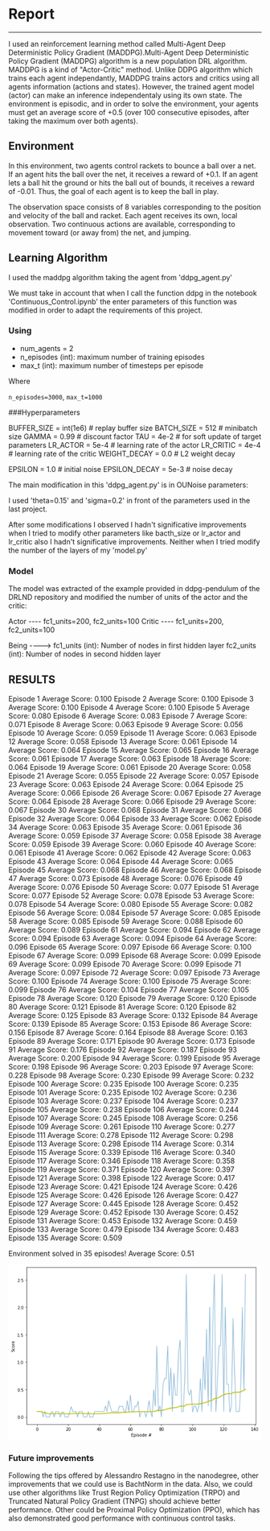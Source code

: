 # Report
---
I used an reinforcement learning method called Multi-Agent Deep Deterministic Policy Gradient (MADDPG).Multi-Agent Deep Deterministic Policy Gradient (MADDPG) algorithm is a new population DRL algorithm. MADDPG is a kind of "Actor-Critic" method. Unlike DDPG algorithm which trains each agent independantly, MADDPG trains actors and critics using all agents information (actions and states). However, the trained agent model (actor) can make an inference independentaly using its own state.
The environment is episodic, and in order to solve the environment, your agents must get an average score of +0.5 (over 100 consecutive episodes, after taking the maximum over both agents).

## Environment
In this environment, two agents control rackets to bounce a ball over a net. If an agent hits the ball over the net, it receives a reward of +0.1. If an agent lets a ball hit the ground or hits the ball out of bounds, it receives a reward of -0.01. Thus, the goal of each agent is to keep the ball in play.

The observation space consists of 8 variables corresponding to the position and velocity of the ball and racket. Each agent receives its own, local observation. Two continuous actions are available, corresponding to movement toward (or away from) the net, and jumping.

## Learning Algorithm
 I used the maddpg algorithm taking the agent from 'ddpg_agent.py' 
 
 We must take in account that when I call the function ddpg in the notebook 'Continuous_Control.ipynb' the enter parameters of this function was modified in order to adapt the requirements of this project. 
 
### Using

- num_agents = 2
- n_episodes (int): maximum number of training episodes
- max_t (int): maximum number of timesteps per episode

Where

`n_episodes=3000`, `max_t=1000`


###Hyperparameters

BUFFER_SIZE = int(1e6)  # replay buffer size
BATCH_SIZE = 512        # minibatch size
GAMMA = 0.99            # discount factor
TAU = 4e-2              # for soft update of target parameters
LR_ACTOR = 5e-4         # learning rate of the actor
LR_CRITIC = 4e-4        # learning rate of the critic
WEIGHT_DECAY = 0.0      # L2 weight decay

EPSILON = 1.0           # initial noise
EPSILON_DECAY = 5e-3    # noise decay


The main modification in this 'ddpg_agent.py' is in OUNoise parameters:

I used 'theta=0.15' and 'sigma=0.2' in front of the parameters used in the last project.

After some modifications I observed I hadn't significative improvements when I tried to modify other parameters like bacth_size or lr_actor and lr_critic also I hadn't significative improvements.
Neither when I tried modify the number of the layers of my 'model.py'


### Model

The model was extracted of the example provided in ddpg-pendulum of the DRLND repository and modified the number of units of the actor and the critic:

Actor ----  fc1_units=200, fc2_units=100
Critic ---- fc1_units=200, fc2_units=100

Being  ----> fc1_units (int): Number of nodes in first hidden layer
             fc2_units (int): Number of nodes in second hidden layer

## RESULTS

Episode 1	Average Score: 0.100
Episode 2	Average Score: 0.100
Episode 3	Average Score: 0.100
Episode 4	Average Score: 0.100
Episode 5	Average Score: 0.080
Episode 6	Average Score: 0.083
Episode 7	Average Score: 0.071
Episode 8	Average Score: 0.063
Episode 9	Average Score: 0.056
Episode 10	Average Score: 0.059
Episode 11	Average Score: 0.063
Episode 12	Average Score: 0.058
Episode 13	Average Score: 0.061
Episode 14	Average Score: 0.064
Episode 15	Average Score: 0.065
Episode 16	Average Score: 0.061
Episode 17	Average Score: 0.063
Episode 18	Average Score: 0.064
Episode 19	Average Score: 0.061
Episode 20	Average Score: 0.058
Episode 21	Average Score: 0.055
Episode 22	Average Score: 0.057
Episode 23	Average Score: 0.063
Episode 24	Average Score: 0.064
Episode 25	Average Score: 0.066
Episode 26	Average Score: 0.067
Episode 27	Average Score: 0.064
Episode 28	Average Score: 0.066
Episode 29	Average Score: 0.067
Episode 30	Average Score: 0.068
Episode 31	Average Score: 0.066
Episode 32	Average Score: 0.064
Episode 33	Average Score: 0.062
Episode 34	Average Score: 0.063
Episode 35	Average Score: 0.061
Episode 36	Average Score: 0.059
Episode 37	Average Score: 0.058
Episode 38	Average Score: 0.059
Episode 39	Average Score: 0.060
Episode 40	Average Score: 0.061
Episode 41	Average Score: 0.062
Episode 42	Average Score: 0.063
Episode 43	Average Score: 0.064
Episode 44	Average Score: 0.065
Episode 45	Average Score: 0.068
Episode 46	Average Score: 0.068
Episode 47	Average Score: 0.073
Episode 48	Average Score: 0.076
Episode 49	Average Score: 0.076
Episode 50	Average Score: 0.077
Episode 51	Average Score: 0.077
Episode 52	Average Score: 0.078
Episode 53	Average Score: 0.078
Episode 54	Average Score: 0.080
Episode 55	Average Score: 0.082
Episode 56	Average Score: 0.084
Episode 57	Average Score: 0.085
Episode 58	Average Score: 0.085
Episode 59	Average Score: 0.088
Episode 60	Average Score: 0.089
Episode 61	Average Score: 0.094
Episode 62	Average Score: 0.094
Episode 63	Average Score: 0.094
Episode 64	Average Score: 0.096
Episode 65	Average Score: 0.097
Episode 66	Average Score: 0.100
Episode 67	Average Score: 0.099
Episode 68	Average Score: 0.099
Episode 69	Average Score: 0.099
Episode 70	Average Score: 0.099
Episode 71	Average Score: 0.097
Episode 72	Average Score: 0.097
Episode 73	Average Score: 0.100
Episode 74	Average Score: 0.100
Episode 75	Average Score: 0.099
Episode 76	Average Score: 0.104
Episode 77	Average Score: 0.105
Episode 78	Average Score: 0.120
Episode 79	Average Score: 0.120
Episode 80	Average Score: 0.121
Episode 81	Average Score: 0.120
Episode 82	Average Score: 0.125
Episode 83	Average Score: 0.132
Episode 84	Average Score: 0.139
Episode 85	Average Score: 0.153
Episode 86	Average Score: 0.156
Episode 87	Average Score: 0.164
Episode 88	Average Score: 0.163
Episode 89	Average Score: 0.171
Episode 90	Average Score: 0.173
Episode 91	Average Score: 0.176
Episode 92	Average Score: 0.187
Episode 93	Average Score: 0.200
Episode 94	Average Score: 0.199
Episode 95	Average Score: 0.198
Episode 96	Average Score: 0.203
Episode 97	Average Score: 0.228
Episode 98	Average Score: 0.230
Episode 99	Average Score: 0.232
Episode 100	Average Score: 0.235
Episode 100	Average Score: 0.235
Episode 101	Average Score: 0.235
Episode 102	Average Score: 0.236
Episode 103	Average Score: 0.237
Episode 104	Average Score: 0.237
Episode 105	Average Score: 0.238
Episode 106	Average Score: 0.244
Episode 107	Average Score: 0.245
Episode 108	Average Score: 0.256
Episode 109	Average Score: 0.261
Episode 110	Average Score: 0.277
Episode 111	Average Score: 0.278
Episode 112	Average Score: 0.298
Episode 113	Average Score: 0.298
Episode 114	Average Score: 0.314
Episode 115	Average Score: 0.339
Episode 116	Average Score: 0.340
Episode 117	Average Score: 0.346
Episode 118	Average Score: 0.358
Episode 119	Average Score: 0.371
Episode 120	Average Score: 0.397
Episode 121	Average Score: 0.398
Episode 122	Average Score: 0.417
Episode 123	Average Score: 0.421
Episode 124	Average Score: 0.426
Episode 125	Average Score: 0.426
Episode 126	Average Score: 0.427
Episode 127	Average Score: 0.445
Episode 128	Average Score: 0.452
Episode 129	Average Score: 0.452
Episode 130	Average Score: 0.452
Episode 131	Average Score: 0.453
Episode 132	Average Score: 0.459
Episode 133	Average Score: 0.479
Episode 134	Average Score: 0.483
Episode 135	Average Score: 0.509

Environment solved in 35 episodes!	Average Score: 0.51


![](https://github.com/manuelpinar/Reinforcement-Learning---project-3---Collaboration-and-Competition/blob/master/maddpg.png?raw=true)

### Future improvements

Following the tips offered by Alessandro Restagno in the nanodegree, other improvements that we could use is BachtNorm in the data.
Also, we could use other algorithms like Trust Region Policy Optimization (TRPO) and Truncated Natural Policy Gradient (TNPG) should achieve better performance. Other could be Proximal Policy Optimization (PPO), which has also demonstrated good performance with continuous control tasks.
